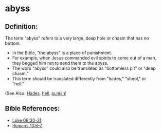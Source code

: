 # abyss #

## Definition: ##

The term "abyss" refers to a very large, deep hole or chasm that has no bottom.

 * In the Bible, "the abyss" is a place of punishment.
 * For example, when Jesus commanded evil spirits to come out of a man, they begged him not to send them to the abyss.
 * The word "abyss" could also be translated as "bottomless pit" or "deep chasm."
 * This term should be translated differently from "hades," "sheol,"  or "hell."

(See Also: [Hades](../other/hades.md), [hell](../kt/hell.md), [punish](../other/punish.md))

## Bible References: ##

* [Luke 08:30-31](en/tn/luk/help/08/30)
* [Romans 10:6-7](en/tn/rom/help/10/06)